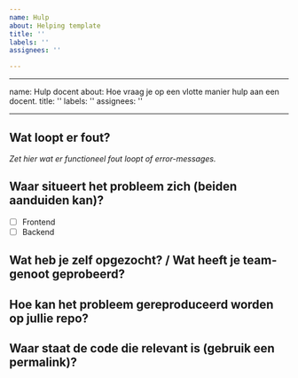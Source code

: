 ```yaml
---
name: Hulp
about: Helping template
title: ''
labels: ''
assignees: ''

---
```


---
name: Hulp docent
about: Hoe vraag je op een vlotte manier hulp aan een docent.
title: ''
labels: ''
assignees: ''

---

## Wat loopt er fout?
_Zet hier wat er functioneel fout loopt of error-messages._

## Waar situeert het probleem zich (beiden aanduiden kan)?
- [ ] Frontend
- [ ] Backend

## Wat heb je zelf opgezocht? / Wat heeft je team-genoot geprobeerd?

## Hoe kan het probleem gereproduceerd worden op jullie repo?

## Waar staat de code die relevant is (gebruik een permalink)?
